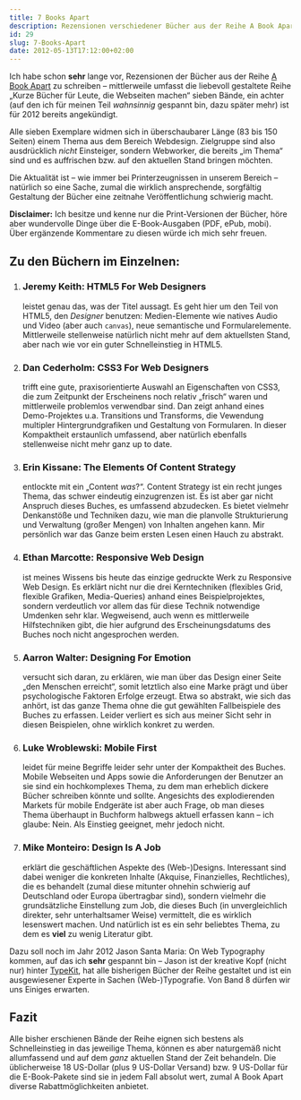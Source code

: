 ```yaml
---
title: 7 Books Apart
description: Rezensionen verschiedener Bücher aus der Reihe A Book Apart
id: 29
slug: 7-Books-Apart
date: 2012-05-13T17:12:00+02:00
---
```


Ich habe schon **sehr** lange vor, Rezensionen der Bücher aus der Reihe [A Book Apart](http://www.abookapart.com/) zu schreiben – mittlerweile umfasst die liebevoll gestaltete Reihe „Kurze Bücher für Leute, die Webseiten machen“ sieben Bände, ein achter (auf den ich für meinen Teil _wahnsinnig_ gespannt bin, dazu später mehr) ist für 2012 bereits angekündigt.

Alle sieben Exemplare widmen sich in überschaubarer Länge (83 bis 150 Seiten) einem Thema aus dem Bereich Webdesign. Zielgruppe sind also ausdrücklich _nicht_ Einsteiger, sondern Webworker, die bereits „im Thema“ sind und es auffrischen bzw. auf den aktuellen Stand bringen möchten.

Die Aktualität ist – wie immer bei Printerzeugnissen in unserem Bereich – natürlich so eine Sache, zumal die wirklich ansprechende, sorgfältig Gestaltung der Bücher eine zeitnahe Veröffentlichung schwierig macht.

**Disclaimer:** Ich besitze und kenne nur die Print-Versionen der Bücher, höre aber wundervolle Dinge über die E-Book\-Ausgaben (PDF, ePub, mobi). Über ergänzende Kommentare zu diesen würde ich mich sehr freuen.

## Zu den Büchern im Einzelnen:

1.  ### Jeremy Keith: HTML5 For Web Designers

    leistet genau das, was der Titel aussagt. Es geht hier um den Teil von HTML5, den _Designer_ benutzen: Medien-Elemente wie natives Audio und Video (aber auch `canvas`), neue semantische und Formularelemente. Mittlerweile stellenweise natürlich nicht mehr auf dem aktuellsten Stand, aber nach wie vor ein guter Schnelleinstieg in HTML5.

2.  ### Dan Cederholm: CSS3 For Web Designers

    trifft eine gute, praxisorientierte Auswahl an Eigenschaften von CSS3, die zum Zeitpunkt der Erscheinens noch relativ „frisch“ waren und mittlerweile problemlos verwendbar sind. Dan zeigt anhand eines Demo-Projektes u.a. Transitions und Transforms, die Vewendung multipler Hintergrundgrafiken und Gestaltung von Formularen. In dieser Kompaktheit erstaunlich umfassend, aber natürlich ebenfalls stellenweise nicht mehr ganz up to date.

3.  ### Erin Kissane: The Elements Of Content Strategy

    entlockte mit ein „Content _was_?“. Content Strategy ist ein recht junges Thema, das schwer eindeutig einzugrenzen ist. Es ist aber gar nicht Anspruch dieses Buches, es umfassend abzudecken. Es bietet vielmehr Denkanstöße und Techniken dazu, wie man die planvolle Strukturierung und Verwaltung (großer Mengen) von Inhalten angehen kann. Mir persönlich war das Ganze beim ersten Lesen einen Hauch zu abstrakt.

4.  ### Ethan Marcotte: Responsive Web Design

    ist meines Wissens bis heute das einzige gedruckte Werk zu Responsive Web Design. Es erklärt nicht nur die drei Kerntechniken (flexibles Grid, flexible Grafiken, Media-Queries) anhand eines Beispielprojektes, sondern verdeutlich vor allem das für diese Technik notwendige Umdenken sehr klar. Wegweisend, auch wenn es mittlerweile Hilfstechniken gibt, die hier aufgrund des Erscheinungsdatums des Buches noch nicht angesprochen werden.

5.  ### Aarron Walter: Designing For Emotion

    versucht sich daran, zu erklären, wie man über das Design einer Seite „den Menschen erreicht“, somit letztlich also eine Marke prägt und über psychologische Faktoren Erfolge erzeugt. Etwa so abstrakt, wie sich das anhört, ist das ganze Thema ohne die gut gewählten Fallbeispiele des Buches zu erfassen. Leider verliert es sich aus meiner Sicht sehr in diesen Beispielen, ohne wirklich konkret zu werden.

6.  ### Luke Wroblewski: Mobile First

    leidet für meine Begriffe leider sehr unter der Kompaktheit des Buches. Mobile Webseiten und Apps sowie die Anforderungen der Benutzer an sie sind ein hochkomplexes Thema, zu dem man erheblich dickere Bücher schreiben könnte und sollte. Angesichts des explodierenden Markets für mobile Endgeräte ist aber auch Frage, ob man dieses Thema überhaupt in Buchform halbwegs aktuell erfassen kann – ich glaube: Nein. Als Einstieg geeignet, mehr jedoch nicht.

7.  ### Mike Monteiro: Design Is A Job

    erklärt die geschäftlichen Aspekte des (Web\-)Designs. Interessant sind dabei weniger die konkreten Inhalte (Akquise, Finanzielles, Rechtliches), die es behandelt (zumal diese mitunter ohnehin schwierig auf Deutschland oder Europa übertragbar sind), sondern vielmehr die grundsätzliche Einstellung zum Job, die dieses Buch (in unvergleichlich direkter, sehr unterhaltsamer Weise) vermittelt, die es wirklich lesenswert machen. Und natürlich ist es ein sehr beliebtes Thema, zu dem es **viel** zu wenig Literatur gibt.

Dazu soll noch im Jahr 2012 Jason Santa Maria: On Web Typography kommen, auf das ich **sehr** gespannt bin – Jason ist der kreative Kopf (nicht nur) hinter [TypeKit](http://typekit.com), hat alle bisherigen Bücher der Reihe gestaltet und ist ein ausgewiesener Experte in Sachen (Web\-)Typografie. Von Band 8 dürfen wir uns Einiges erwarten.

## Fazit

Alle bisher erschienen Bände der Reihe eignen sich bestens als Schnelleinstieg in das jeweilige Thema, können es aber naturgemäß nicht allumfassend und auf dem _ganz_ aktuellen Stand der Zeit behandeln. Die üblicherweise 18 US-Dollar (plus 9 US-Dollar Versand) bzw. 9 US-Dollar für die E-Book\-Pakete sind sie in jedem Fall absolut wert, zumal A Book Apart diverse Rabattmöglichkeiten anbietet.
